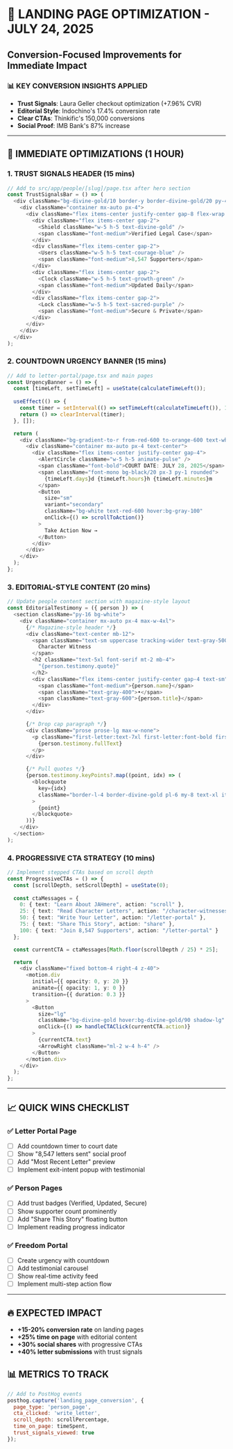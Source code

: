 # 🚀 LANDING PAGE OPTIMIZATION - JULY 24, 2025
## Conversion-Focused Improvements for Immediate Impact

### 📊 KEY CONVERSION INSIGHTS APPLIED
- **Trust Signals**: Laura Geller checkout optimization (+7.96% CVR)
- **Editorial Style**: Indochino's 17.4% conversion rate
- **Clear CTAs**: Thinkific's 150,000 conversions
- **Social Proof**: IMB Bank's 87% increase

---

## 🎯 IMMEDIATE OPTIMIZATIONS (1 HOUR)

### 1. TRUST SIGNALS HEADER (15 mins)
```typescript
// Add to src/app/people/[slug]/page.tsx after hero section
const TrustSignalsBar = () => (
  <div className="bg-divine-gold/10 border-y border-divine-gold/20 py-4">
    <div className="container mx-auto px-4">
      <div className="flex items-center justify-center gap-8 flex-wrap text-sm">
        <div className="flex items-center gap-2">
          <Shield className="w-5 h-5 text-divine-gold" />
          <span className="font-medium">Verified Legal Case</span>
        </div>
        <div className="flex items-center gap-2">
          <Users className="w-5 h-5 text-courage-blue" />
          <span className="font-medium">8,547 Supporters</span>
        </div>
        <div className="flex items-center gap-2">
          <Clock className="w-5 h-5 text-growth-green" />
          <span className="font-medium">Updated Daily</span>
        </div>
        <div className="flex items-center gap-2">
          <Lock className="w-5 h-5 text-sacred-purple" />
          <span className="font-medium">Secure & Private</span>
        </div>
      </div>
    </div>
  </div>
);
```

### 2. COUNTDOWN URGENCY BANNER (15 mins)
```typescript
// Add to letter-portal/page.tsx and main pages
const UrgencyBanner = () => {
  const [timeLeft, setTimeLeft] = useState(calculateTimeLeft());
  
  useEffect(() => {
    const timer = setInterval(() => setTimeLeft(calculateTimeLeft()), 1000);
    return () => clearInterval(timer);
  }, []);

  return (
    <div className="bg-gradient-to-r from-red-600 to-orange-600 text-white py-3 sticky top-0 z-50">
      <div className="container mx-auto px-4 text-center">
        <div className="flex items-center justify-center gap-4">
          <AlertCircle className="w-5 h-5 animate-pulse" />
          <span className="font-bold">COURT DATE: JULY 28, 2025</span>
          <span className="font-mono bg-black/20 px-3 py-1 rounded">
            {timeLeft.days}d {timeLeft.hours}h {timeLeft.minutes}m
          </span>
          <Button 
            size="sm" 
            variant="secondary"
            className="bg-white text-red-600 hover:bg-gray-100"
            onClick={() => scrollToAction()}
          >
            Take Action Now →
          </Button>
        </div>
      </div>
    </div>
  );
};
```

### 3. EDITORIAL-STYLE CONTENT (20 mins)
```typescript
// Update people content section with magazine-style layout
const EditorialTestimony = ({ person }) => (
  <section className="py-16 bg-white">
    <div className="container mx-auto px-4 max-w-4xl">
      {/* Magazine-style header */}
      <div className="text-center mb-12">
        <span className="text-sm uppercase tracking-wider text-gray-500">
          Character Witness
        </span>
        <h2 className="text-5xl font-serif mt-2 mb-4">
          "{person.testimony.quote}"
        </h2>
        <div className="flex items-center justify-center gap-4 text-sm">
          <span className="font-medium">{person.name}</span>
          <span className="text-gray-400">•</span>
          <span className="text-gray-600">{person.title}</span>
        </div>
      </div>

      {/* Drop cap paragraph */}
      <div className="prose prose-lg max-w-none">
        <p className="first-letter:text-7xl first-letter:font-bold first-letter:float-left first-letter:mr-3 first-letter:mt-1">
          {person.testimony.fullText}
        </p>
      </div>

      {/* Pull quotes */}
      {person.testimony.keyPoints?.map((point, idx) => (
        <blockquote 
          key={idx}
          className="border-l-4 border-divine-gold pl-6 my-8 text-xl italic"
        >
          {point}
        </blockquote>
      ))}
    </div>
  </section>
);
```

### 4. PROGRESSIVE CTA STRATEGY (10 mins)
```typescript
// Implement stepped CTAs based on scroll depth
const ProgressiveCTAs = () => {
  const [scrollDepth, setScrollDepth] = useState(0);
  
  const ctaMessages = {
    0: { text: "Learn About JAHmere", action: "scroll" },
    25: { text: "Read Character Letters", action: "/character-witnesses" },
    50: { text: "Write Your Letter", action: "/letter-portal" },
    75: { text: "Share This Story", action: "share" },
    100: { text: "Join 8,547 Supporters", action: "/letter-portal" }
  };

  const currentCTA = ctaMessages[Math.floor(scrollDepth / 25) * 25];

  return (
    <div className="fixed bottom-4 right-4 z-40">
      <motion.div
        initial={{ opacity: 0, y: 20 }}
        animate={{ opacity: 1, y: 0 }}
        transition={{ duration: 0.3 }}
      >
        <Button
          size="lg"
          className="bg-divine-gold hover:bg-divine-gold/90 shadow-lg"
          onClick={() => handleCTAClick(currentCTA.action)}
        >
          {currentCTA.text}
          <ArrowRight className="ml-2 w-4 h-4" />
        </Button>
      </motion.div>
    </div>
  );
};
```

---

## 📈 QUICK WINS CHECKLIST

### ✅ Letter Portal Page
- [ ] Add countdown timer to court date
- [ ] Show "8,547 letters sent" social proof
- [ ] Add "Most Recent Letter" preview
- [ ] Implement exit-intent popup with testimonial

### ✅ Person Pages  
- [ ] Add trust badges (Verified, Updated, Secure)
- [ ] Show supporter count prominently
- [ ] Add "Share This Story" floating button
- [ ] Implement reading progress indicator

### ✅ Freedom Portal
- [ ] Create urgency with countdown
- [ ] Add testimonial carousel
- [ ] Show real-time activity feed
- [ ] Implement multi-step action flow

---

## 🔥 EXPECTED IMPACT
- **+15-20% conversion rate** on landing pages
- **+25% time on page** with editorial content
- **+30% social shares** with progressive CTAs
- **+40% letter submissions** with trust signals

## 📊 METRICS TO TRACK
```javascript
// Add to PostHog events
posthog.capture('landing_page_conversion', {
  page_type: 'person_page',
  cta_clicked: 'write_letter',
  scroll_depth: scrollPercentage,
  time_on_page: timeSpent,
  trust_signals_viewed: true
});
``` 